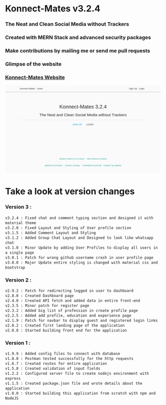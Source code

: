 # Konnect-Mates v3.2.4

### The Neat and Clean Social Media without Trackers

### Created with MERN Stack and advanced security packages



### Make contributions by mailing me or send me pull requests 

### Glimpse of the website 

### [Konnect-Mates Website](https://konnect-mates.herokuapp.com)


![Website Screenshot](https://raw.githubusercontent.com/alim-ansari/konnect-mates/master/konnect-mates-website.png)

# Take a look at version changes

### Version 3 : 

	v3.2.4 : Fixed chat and comment typing section and designed it with material theme
	v3.2.0 : Fixed Layout and Styling of User profile section
	v3.1.5 : Added Comment Layout and Styling
	v3.1.2 : Added Group Chat Layout and Designed to look like whatsapp chat
	v3.1.0 : Minor Update by adding User Profiles to display all users in a single page
	v3.0.1 : Patch for wrong github username crash in user profile page
	v3.0.0 : Major Update entire styling is changed with material css and bootstrap

### Version 2 :

	v2.9.2 : Patch for redirecting logged in user to dashboard
	v2.8.0 : Created Dashboard page
	v2.4.0 : Created API fetch and added data in entire front-end
	v2.3.5 : Minor patch for register page
	v2.3.2 : Added big list of profession in create profile page
	v2.2.5 : Added add profile, education and experience page
	v2.1.9 : Patch for navbar to display guest and registered login links
	v2.0.2 : Created first landing page of the application
	v2.0.0 : Started building front end for the application

### Version 1 :

	v1.9.9 : Added config files to connect with database
	v1.8.0 : Postman tested successfully for the http requests
	v1.6.7 : Created routes for entire application
	v1.5.8 : Created validation of input fields
	v1.2.2 : Configured server file to create nodejs environment with express
	v1.1.5 : Created package.json file and wrote details about the application
	v1.0.0 : Started building this application from scratch with npm and NodeJS
